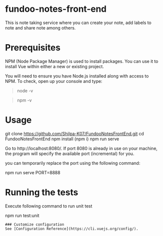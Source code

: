 # fundoo-notes-front-end
This is note taking service where you can create your note, add labels to note and share note among others.

# Prerequisites
NPM (Node Package Manager) is used to install packages. You can use it to install Vue within either a new or existing project. 

You will need to ensure you have Node.js installed along with access to NPM. To check, open up your console and type:

> node -v

> npm -v

# Usage
git clone https://github.com/Shilpa-K07/FundooNotesFrontEnd.git
cd FundooNotesFrontEnd
npm install (npm i)
npm run serve

Go to http://localhost:8080/. If port 8080 is already in use on your machine, the program will specify the available port (incremental) for you.

you can temporarily replace the port using the following command:

npm run serve PORT=8888 

# Running the tests
Execute following command to run unit test

npm run test:unit
```
### Customize configuration
See [Configuration Reference](https://cli.vuejs.org/config/).
